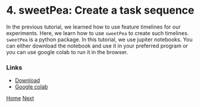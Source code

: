 # 4. sweetPea: Create a task sequence

In the previous tutorial, we learned how to use feature timelines for our experiments. Here, we learn how to use `sweetPea` to create such timelines. `sweetPea` is a python package. In this tutorial, we use jupiter notebooks. You can either download the notebook and use it in your preferred program or you can use google colab to run it in the browser.

### Links
- [Download](firstSweetPea.ipynb)
- [Google colab](https://colab.research.google.com/github/younesStrittmatter/JATOSTutorialComplete/blob/master/firstSweetPea.ipynb)

[Home](index.md) [Next]()
